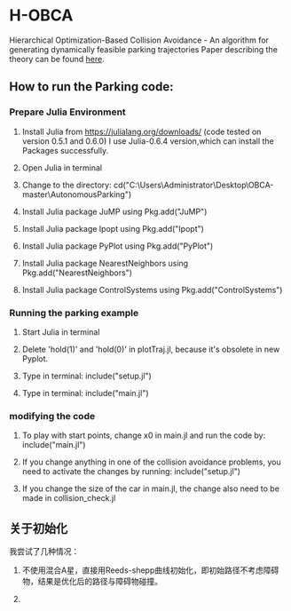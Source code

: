 # H-OBCA
Hierarchical Optimization-Based Collision Avoidance - An algorithm for generating dynamically feasible parking trajectories 
Paper describing the theory can be found [here](http://arxiv.org/abs/1711.03449).

## How to run the Parking code:

### Prepare Julia Environment

1. Install Julia from https://julialang.org/downloads/ (code tested on version 0.5.1 and 0.6.0) I use Julia-0.6.4 version,which can install the Packages successfully.

2. Open Julia in terminal

3. Change to the directory: cd("C:\\Users\\Administrator\\Desktop\\OBCA-master\\AutonomousParking")

4. Install Julia package JuMP using Pkg.add("JuMP")

5. Install Julia package Ipopt using Pkg.add("Ipopt")

6. Install Julia package PyPlot using Pkg.add("PyPlot")

7. Install Julia package NearestNeighbors using Pkg.add("NearestNeighbors")

8. Install Julia package ControlSystems using Pkg.add("ControlSystems")

### Running the parking example 

1. Start Julia in terminal

2. Delete 'hold(1)' and 'hold(0)' in plotTraj.jl, because it's obsolete in new Pyplot.

2. Type in terminal: include("setup.jl")

3. Type in terminal: include("main.jl")

### modifying the code 

1. To play with start points, change x0 in main.jl and run 
the code by: include("main.jl")

2. If you change anything in one of the collision avoidance
problems, you need to activate the changes by running:
include("setup.jl")

3. If you change the size of the car in main.jl, the change 
also need to be made in collision_check.jl

## 关于初始化

我尝试了几种情况：

1. 不使用混合A星，直接用Reeds-shepp曲线初始化，即初始路径不考虑障碍物，结果是优化后的路径与障碍物碰撞。

2. 



